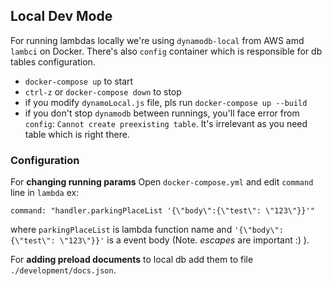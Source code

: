 ## Local Dev Mode

For running lambdas locally we're using `dynamodb-local` from AWS amd `lambci` on Docker. There's also `config` container
which is responsible for db tables configuration.

* `docker-compose up` to start    
* `ctrl-z` or `docker-compose down` to stop    
* if you modify `dynamoLocal.js` file, pls run `docker-compose up --build`    
* if you don't stop `dynamodb` between runnings, you'll face error from `config`: `Cannot create preexisting table`. It's irrelevant as you need table which is right there.    

### Configuration

For **changing running params** Open `docker-compose.yml` and edit `command` line in `lambda` ex:

`command: "handler.parkingPlaceList '{\"body\":{\"test\": \"123\"}}'"`

where `parkingPlaceList` is lambda function name and `'{\"body\":{\"test\": \"123\"}}'` is a event body (Note. *escapes* are important :) ).

For **adding preload documents** to local db add them to file `./development/docs.json`.